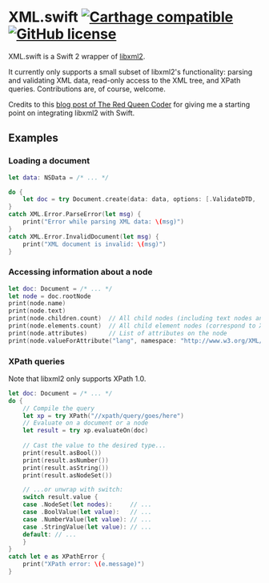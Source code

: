 # XML.swift [![Carthage compatible](https://img.shields.io/badge/Carthage-compatible-4BC51D.svg?style=flat)](https://github.com/Carthage/Carthage) [![GitHub license](https://img.shields.io/github/license/JakobR/XML.swift.svg)](https://raw.githubusercontent.com/JakobR/XML.swift/master/LICENSE.txt)

XML.swift is a Swift 2 wrapper of [libxml2](http://xmlsoft.org/).

It currently only supports a small subset of libxml2's functionality: parsing and validating XML data, read-only access to the XML tree, and XPath queries.
Contributions are, of course, welcome.

Credits to this [blog post of The Red Queen Coder](http://redqueencoder.com/wrapping-libxml2-for-swift/) for giving me a starting point on integrating libxml2 with Swift.


## Examples

### Loading a document

```swift
let data: NSData = /* ... */

do {
    let doc = try Document.create(data: data, options: [.ValidateDTD, .AttributeDefaults])
}
catch XML.Error.ParseError(let msg) {
    print("Error while parsing XML data: \(msg)")
}
catch XML.Error.InvalidDocument(let msg) {
    print("XML document is invalid: \(msg)")
}
```

### Accessing information about a node

```swift
let doc: Document = /* ... */
let node = doc.rootNode
print(node.name)
print(node.text)
print(node.children.count)  // All child nodes (including text nodes and all that)
print(node.elements.count)  // All child element nodes (correspond to XML tags: <element/>)
print(node.attributes)      // List of attributes on the node
print(node.valueForAttribute("lang", namespace: "http://www.w3.org/XML/1998/namespace"))
```

### XPath queries

Note that libxml2 only supports XPath 1.0.

```swift
let doc: Document = /* ... */
do {
    // Compile the query
    let xp = try XPath("//xpath/query/goes/here")
    // Evaluate on a document or a node
    let result = try xp.evaluateOn(doc)
    
    // Cast the value to the desired type...
    print(result.asBool())
    print(result.asNumber())
    print(result.asString())
    print(result.asNodeSet())

    // ...or unwrap with switch:
    switch result.value {
    case .NodeSet(let nodes):     // ...
    case .BoolValue(let value):   // ...
    case .NumberValue(let value): // ...
    case .StringValue(let value): // ...
    default: // ...
    }
}
catch let e as XPathError {
    print("XPath error: \(e.message)")
}
```
